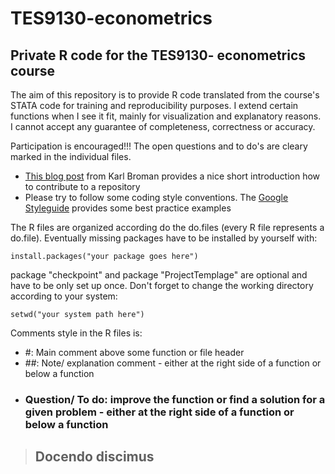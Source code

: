 TES9130-econometrics
================

## Private R code for the TES9130- econometrics course

The aim of this repository is to provide R code translated from the course's STATA code for training and reproducibility purposes. I extend certain functions when I see it fit, mainly for visualization and explanatory reasons.  
I cannot accept any guarantee of completeness, correctness or accuracy. 

Participation is encouraged!!! The open questions and to do's are cleary marked in the individual files. 
-   [This blog post](http://kbroman.org/github_tutorial/pages/fork.html) from Karl Broman provides a nice short introduction how to contribute to a repository
-   Please try to follow some coding style conventions. The [Google Styleguide](https://google-styleguide.googlecode.com/svn/trunk/Rguide.xml) provides some best practice examples



The R files are organized according do the do.files (every R file represents a do.file). Eventually missing packages have to be installed by yourself with: 

    install.packages("your package goes here")

package "checkpoint" and package "ProjectTemplage" are optional and have to be only set up once. Don't forget to change the working directory according to your system: 

    setwd("your system path here")

Comments style in the R files is: 

   * #: Main comment above some function or file header
   * ##: Note/ explanation comment - either at the right side of a function or below a function
   * ### Question/ To do: improve the function or find a solution for a given problem - either at the right side of a function or below a function


> ## Docendo discimus
